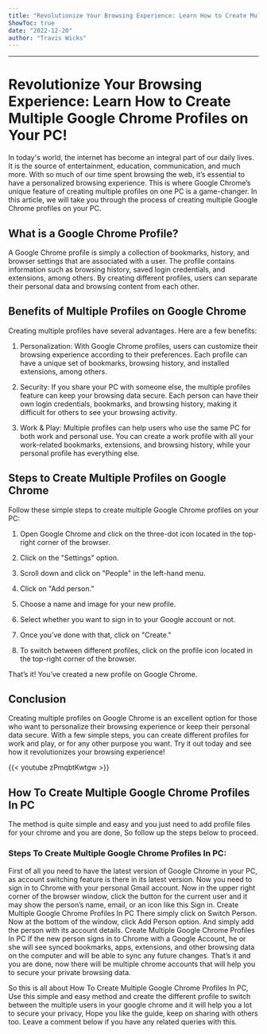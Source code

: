 ```yaml
---
title: "Revolutionize Your Browsing Experience: Learn How to Create Multiple Google Chrome Profiles on Your PC!"
ShowToc: true 
date: "2022-12-20"
author: "Travis Wicks"
---
```

*****
# Revolutionize Your Browsing Experience: Learn How to Create Multiple Google Chrome Profiles on Your PC!

In today's world, the internet has become an integral part of our daily lives. It is the source of entertainment, education, communication, and much more. With so much of our time spent browsing the web, it’s essential to have a personalized browsing experience. This is where Google Chrome’s unique feature of creating multiple profiles on one PC is a game-changer. In this article, we will take you through the process of creating multiple Google Chrome profiles on your PC.

## What is a Google Chrome Profile?

A Google Chrome profile is simply a collection of bookmarks, history, and browser settings that are associated with a user. The profile contains information such as browsing history, saved login credentials, and extensions, among others. By creating different profiles, users can separate their personal data and browsing content from each other.

## Benefits of Multiple Profiles on Google Chrome

Creating multiple profiles have several advantages. Here are a few benefits:

1. Personalization: With Google Chrome profiles, users can customize their browsing experience according to their preferences. Each profile can have a unique set of bookmarks, browsing history, and installed extensions, among others.

2. Security: If you share your PC with someone else, the multiple profiles feature can keep your browsing data secure. Each person can have their own login credentials, bookmarks, and browsing history, making it difficult for others to see your browsing activity.

3. Work & Play: Multiple profiles can help users who use the same PC for both work and personal use. You can create a work profile with all your work-related bookmarks, extensions, and browsing history, while your personal profile has everything else.

## Steps to Create Multiple Profiles on Google Chrome

Follow these simple steps to create multiple Google Chrome profiles on your PC:

1. Open Google Chrome and click on the three-dot icon located in the top-right corner of the browser.

2. Click on the "Settings" option.

3. Scroll down and click on "People" in the left-hand menu.

4. Click on "Add person."

5. Choose a name and image for your new profile.

6. Select whether you want to sign in to your Google account or not.

7. Once you’ve done with that, click on "Create."

8. To switch between different profiles, click on the profile icon located in the top-right corner of the browser.

That’s it! You’ve created a new profile on Google Chrome.

## Conclusion

Creating multiple profiles on Google Chrome is an excellent option for those who want to personalize their browsing experience or keep their personal data secure. With a few simple steps, you can create different profiles for work and play, or for any other purpose you want. Try it out today and see how it revolutionizes your browsing experience!

{{< youtube zPmqbtKwtgw >}} 



## How To Create Multiple Google Chrome Profiles In PC


The method is quite simple and easy and you just need to add profile files for your chrome and you are done, So follow up the steps below to proceed.

 
### Steps To Create Multiple Google Chrome Profiles In PC:
 

First of all you need to have the latest version of Google Chrome in your PC, as account switching feature is there in its latest version.
Now you need to sign in to Chrome with your personal Gmail account.
Now in the upper right corner of the browser window, click the button for the current user and it may show the person’s name, email, or an icon like this Sign in.
Create Multiple Google Chrome Profiles In PC
There simply click on Switch Person.
Now at the bottom of the window, click Add Person option. And simply add the person with its account details.
Create Multiple Google Chrome Profiles In PC
If the new person signs in to Chrome with a Google Account, he or she will see synced bookmarks, apps, extensions, and other browsing data on the computer and will be able to sync any future changes.
That’s it and you are done, now there will be multiple chrome accounts that will help you to secure your private browsing data.



So this is all about How To Create Multiple Google Chrome Profiles In PC, Use this simple and easy method and create the different profile to switch between the multiple users in your google chrome and it will help you a lot to secure your privacy, Hope you like the guide, keep on sharing with others too. Leave a comment below if you have any related queries with this.




